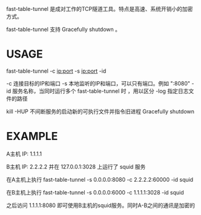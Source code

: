 fast-table-tunnel 是成对工作的TCP隧道工具。特点是高速、系统开销小的加密方式。

fast-table-tunnel 支持 Gracefully shutdown 。

# USAGE #

fast-table-tunnel -c <ip:port> -s <ip:port> -id <service name>

-c 连接目标的IP和端口
-s 本地监听的IP和端口，可以只有端口。例如 ":8080"
-id 服务名称，当同时运行多个 fast-table-tunnel 时 ，用以区分
-log 指定日志文件的路径

kill -HUP <pid>  不间断服务的启动新的可执行文件并指令旧进程  Gracefully shutdown 

# EXAMPLE #

A主机 IP: 1.1.1.1  

B主机 IP: 2.2.2.2  并在 127.0.0.1:3028 上运行了 squid 服务

在A主机上执行 fast-table-tunnel -s 0.0.0.0:8080 -c 2.2.2.2:60000 -id squid

在B主机上执行 fast-table-tunnel -s 0.0.0.0:6000 -c 1.1.1.1:3028 -id squid

之后访问 1.1.1.1:8080 即可使用B主机的squid服务。同时A-B之间的通讯是加密的